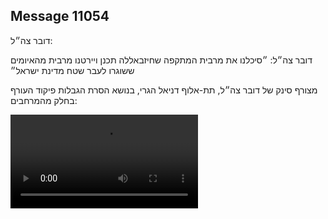## Message 11054

דובר צה״ל:

דובר צה״ל: ״סיכלנו את מרבית המתקפה שחיזבאללה תכנן ויירטנו מרבית מהאיומים ששוגרו לעבר שטח מדינת ישראל״
 
מצורף סינק של דובר צה״ל, תת-אלוף דניאל הגרי, בנושא הסרת הגבלות פיקוד העורף בחלק מהמרחבים:

![Video](https://data.iron-swords.co.il/2024/August/25/11054/11054_media.mp4)
